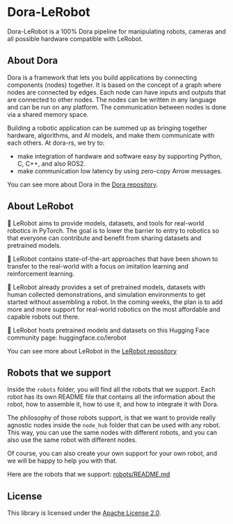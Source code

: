 # Dora-LeRobot

Dora-LeRobot is a 100% Dora pipeline for manipulating robots, cameras and all possible hardware compatible with LeRobot.

## About Dora

Dora is a framework that lets you build applications by connecting components (nodes) together. It is based on the
concept of a graph where nodes are connected by edges. Each node can have inputs and outputs that are connected to other
nodes. The nodes can be written in any language and can be run on any platform. The communication between nodes is done
via a shared memory space.

Building a robotic application can be summed up as bringing together hardware, algorithms, and AI models, and make them
communicate with each others. At dora-rs, we try to:

- make integration of hardware and software easy by supporting Python, C, C++, and also ROS2.
- make communication low latency by using zero-copy Arrow messages.

You can see more about Dora in the [Dora repository](https://github.com/dora-rs/dora).

## About LeRobot

🤗 LeRobot aims to provide models, datasets, and tools for real-world robotics in PyTorch. The goal is to lower the
barrier to entry to robotics so that everyone can contribute and benefit from sharing datasets and pretrained models.

🤗 LeRobot contains state-of-the-art approaches that have been shown to transfer to the real-world with a focus on
imitation learning and reinforcement learning.

🤗 LeRobot already provides a set of pretrained models, datasets with human collected demonstrations, and simulation
environments to get started without assembling a robot. In the coming weeks, the plan is to add more and more support
for real-world robotics on the most affordable and capable robots out there.

🤗 LeRobot hosts pretrained models and datasets on this Hugging Face community page: huggingface.co/lerobot

You can see more about LeRobot in the [LeRobot repository](https://github.com/huggingface/lerobot/)

## Robots that we support

Inside the `robots` folder, you will find all the robots that we support. Each robot has its own README file that
contains all the information about the robot, how to assemble it, how to use it, and how to integrate it with Dora.

The philosophy of those robots support, is that we want to provide really agnostic nodes inside the `node_hub` folder
that can be used with any robot. This way, you can use the same nodes with different robots, and you can also use the
same robot with different nodes.

Of course, you can also create your own support for your own robot, and we will be happy to help you with that.

Here are the robots that we support: [robots/README.md](robots/README.md)

## License

This library is licensed under the [Apache License 2.0](./LICENSE).
